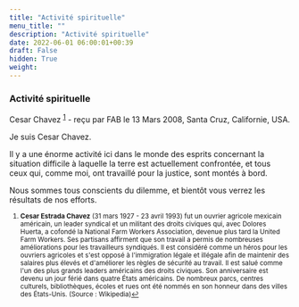 ```yaml
---
title: "Activité spirituelle"
menu_title: ""
description: "Activité spirituelle"
date: 2022-06-01 06:00:01+00:39
draft: False
hidden: True
weight:
---
```

### Activité spirituelle

Cesar Chavez <sup id="a1">[1](#f1)</sup> - reçu par FAB le 13 Mars 2008, Santa Cruz, Californie, USA.

Je suis Cesar Chavez.

Il y a une énorme activité ici dans le monde des esprits concernant la situation difficile à laquelle la terre est actuellement confrontée, et tous ceux qui, comme moi, ont travaillé pour la justice, sont montés à bord.

Nous sommes tous conscients du dilemme, et bientôt vous verrez les résultats de nos efforts.
<small>

1. <large id="f1"> **Cesar Estrada Chavez** (31 mars 1927 - 23 avril 1993) fut un ouvrier agricole mexicain américain, un leader syndical et un militant des droits civiques qui, avec Dolores Huerta, a cofondé la National Farm Workers Association, devenue plus tard la United Farm Workers. Ses partisans affirment que son travail a permis de nombreuses améliorations pour les travailleurs syndiqués. Il est considéré comme un héros pour les ouvriers agricoles et s'est opposé à l'immigration légale et illégale afin de maintenir des salaires plus élevés et d'améliorer les règles de sécurité au travail. Il est salué comme l'un des plus grands leaders américains des droits civiques. Son anniversaire est devenu un jour férié dans quatre États américains. De nombreux parcs, centres culturels, bibliothèques, écoles et rues ont été nommés en son honneur dans des villes des États-Unis. (Source : Wikipedia)[↩](#a1)
